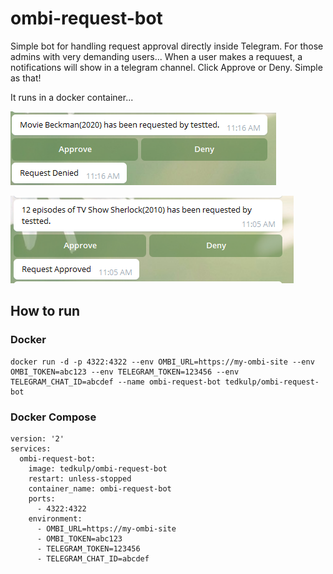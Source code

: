 # ombi-request-bot

Simple bot for handling request approval directly inside Telegram.  For those admins
with very demanding users...  When a user makes a requuest, a notifications will show
in a telegram channel.  Click Approve or Deny.  Simple as that!

It runs in a docker container...

![movie](images/movie.png)

![tv](images/tv.png)

## How to run

### Docker

```
docker run -d -p 4322:4322 --env OMBI_URL=https://my-ombi-site --env OMBI_TOKEN=abc123 --env TELEGRAM_TOKEN=123456 --env TELEGRAM_CHAT_ID=abcdef --name ombi-request-bot tedkulp/ombi-request-bot
```


### Docker Compose

```
version: '2'
services:
  ombi-request-bot:
    image: tedkulp/ombi-request-bot
    restart: unless-stopped
    container_name: ombi-request-bot
    ports:
      - 4322:4322
    environment:
      - OMBI_URL=https://my-ombi-site
      - OMBI_TOKEN=abc123
      - TELEGRAM_TOKEN=123456
      - TELEGRAM_CHAT_ID=abcdef
```
